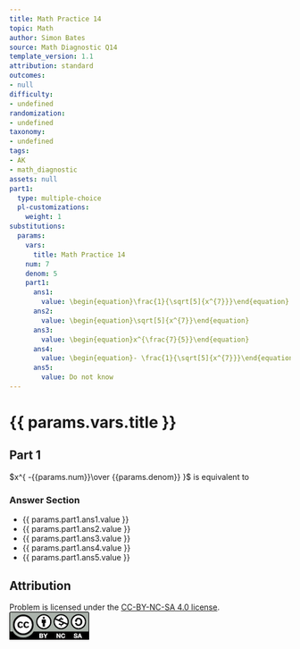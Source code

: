 ```yaml
---
title: Math Practice 14
topic: Math
author: Simon Bates
source: Math Diagnostic Q14
template_version: 1.1
attribution: standard
outcomes:
- null
difficulty:
- undefined
randomization:
- undefined
taxonomy:
- undefined
tags:
- AK
- math_diagnostic
assets: null
part1:
  type: multiple-choice
  pl-customizations:
    weight: 1
substitutions:
  params:
    vars:
      title: Math Practice 14
    num: 7
    denom: 5
    part1:
      ans1:
        value: \begin{equation}\frac{1}{\sqrt[5]{x^{7}}}\end{equation}
      ans2:
        value: \begin{equation}\sqrt[5]{x^{7}}\end{equation}
      ans3:
        value: \begin{equation}x^{\frac{7}{5}}\end{equation}
      ans4:
        value: \begin{equation}- \frac{1}{\sqrt[5]{x^{7}}}\end{equation}
      ans5:
        value: Do not know
---
```

# {{ params.vars.title }}

## Part 1

$x^{ -{{params.num}}\over {{params.denom}} }$ is equivalent to

### Answer Section

- {{ params.part1.ans1.value }}
- {{ params.part1.ans2.value }}
- {{ params.part1.ans3.value }}
- {{ params.part1.ans4.value }}
- {{ params.part1.ans5.value }}

## Attribution

Problem is licensed under the [CC-BY-NC-SA 4.0 license](https://creativecommons.org/licenses/by-nc-sa/4.0/).<br> ![The Creative Commons 4.0 license requiring attribution-BY, non-commercial-NC, and share-alike-SA license.](https://raw.githubusercontent.com/firasm/bits/master/by-nc-sa.png)